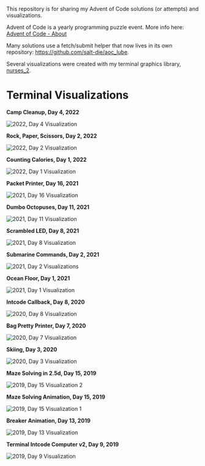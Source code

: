 This repository is for sharing my Advent of Code solutions (or attempts) and visualizations.

Advent of Code is a yearly programming puzzle event. More info here: [Advent of Code - About](https://adventofcode.com/2019/about)

Many solutions use a fetch/submit helper that now lives in its own repository: https://github.com/salt-die/aoc_lube.

Several visualizations were created with my terminal graphics library, [nurses_2](https://github.com/salt-die/nurses_2).


# Terminal Visualizations

**Camp Cleanup, Day 4, 2022**

![2022, Day 4 Visualization](visuals_media/camp_cleanup.gif)

**Rock, Paper, Scissors, Day 2, 2022**

![2022, Day 2 Visualization](visuals_media/rock_paper_scissors.gif)

**Counting Calories, Day 1, 2022**

![2022, Day 1 Visualization](visuals_media/counting_calories.gif)

**Packet Printer, Day 16, 2021**

![2021, Day 16 Visualization](visuals_media/packet_printer.png)

**Dumbo Octopuses, Day 11, 2021**

![2021, Day 11 Visualization](visuals_media/dumbo_octos.gif)

**Scrambled LED, Day 8, 2021**

![2021, Day 8 Visualization](visuals_media/scrambled_led.gif)

**Submarine Commands, Day 2, 2021**

![2021, Day 2 Visualizations](visuals_media/submarine_commands.gif)

**Ocean Floor, Day 1, 2021**

![2021, Day 1 Visualization](visuals_media/ocean_floor.gif)

**Intcode Callback, Day 8, 2020**

![2020, Day 8 Visualization](visuals_media/intcode_callback.gif)

**Bag Pretty Printer, Day 7, 2020**

![2020, Day 7 Visualization](visuals_media/bag_pretty_printer.png)

**Skiing, Day 3, 2020**

![2020, Day 3 Visualization](visuals_media/skiing.gif)

**Maze Solving in 2.5d, Day 15, 2019**

![2019, Day 15 Visualization 2](visuals_media/maze_solver_2.gif)

**Maze Solving Animation, Day 15, 2019**

![2019, Day 15 Visualization 1](visuals_media/maze_solver.gif)

**Breaker Animation, Day 13, 2019**

![2019, Day 13 Visualization](visuals_media/breaker.gif)

**Terminal Intcode Computer v2, Day 9, 2019**

![2019, Day 9 Visualization](visuals_media/Computer2.gif)